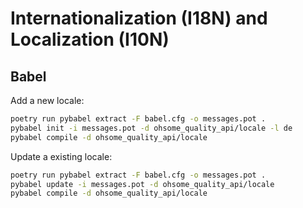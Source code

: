 # Internationalization (I18N) and Localization (I10N)

## Babel

Add a new locale:
```bash
poetry run pybabel extract -F babel.cfg -o messages.pot .
pybabel init -i messages.pot -d ohsome_quality_api/locale -l de
pybabel compile -d ohsome_quality_api/locale
```

Update a existing locale:
```bash
poetry run pybabel extract -F babel.cfg -o messages.pot .
pybabel update -i messages.pot -d ohsome_quality_api/locale
pybabel compile -d ohsome_quality_api/locale
```
